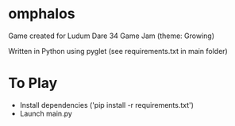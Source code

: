 # omphalos
Game created for Ludum Dare 34 Game Jam (theme: Growing)

Written in Python using pyglet (see requirements.txt in main folder)

# To Play
- Install dependencies ('pip install -r requirements.txt')
- Launch main.py
